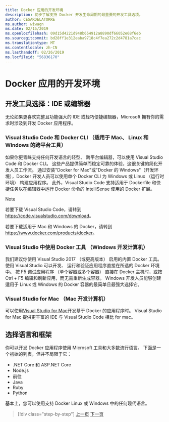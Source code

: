 ```yaml
---
title: Docker 应用的开发环境
description: 初步了解支持 Docker 开发生命周期的最重要的开发工具选项。
author: CESARDELATORRE
ms.author: wiwagn
ms.date: 02/15/2019
ms.openlocfilehash: 09d15d4221d948b654912a8890df66052e68f6eb
ms.sourcegitcommit: bd28ff1e312eaba9718c4f7ea272c2d4781a7cac
ms.translationtype: MT
ms.contentlocale: zh-CN
ms.lasthandoff: 02/26/2019
ms.locfileid: "56836170"
---
```

# <a name="development-environment-for-docker-apps"></a>Docker 应用的开发环境

## <a name="development-tools-choices-ide-or-editor"></a>开发工具选择：IDE 或编辑器

无论如果更喜欢完整且功能强大的 IDE 或轻巧便捷编辑器，Microsoft 拥有你的需求时涉及到开发 Docker 应用程序。

### <a name="visual-studio-code-and-docker-cli-cross-platform-tools-for-mac-linux-and-windows"></a>Visual Studio Code 和 Docker CLI （适用于 Mac、 Linux 和 Windows 的跨平台工具）

如果你更青睐支持任何开发语言的轻型、 跨平台编辑器，可以使用 Visual Studio Code 和 Docker CLI。 这些产品提供简单而稳定可靠的体验，这很关键的简化开发人员工作流。 通过安装"Docker for Mac"或"Docker 的 Windows"（开发环境），Docker 开发人员可以使用单个 Docker CLI 为 Windows 或 Linux （运行时环境） 构建应用程序。 此外，Visual Studio Code 支持适用于 Dockerfile 和快捷任务以在编辑器中运行 Docker 命令的 IntelliSense 使用的 Docker 扩展。

> [!NOTE]
>
> 若要下载 Visual Studio Code，请转到<https://code.visualstudio.com/download>。
>
> 若要下载适用于 Mac 和 Windows 的 Docker，请转到<https://www.docker.com/products/docker>。

### <a name="visual-studio-with-docker-tools-windows-development-machine"></a>Visual Studio 中使用 Docker 工具 （Windows 开发计算机）

我们建议你使用 Visual Studio 2017 （或更高版本） 启用的内置 Docker 工具。 使用 Visual Studio 可以开发、 运行和验证应用程序直接在所选的 Docker 环境中。 按 F5 调试应用程序 （单个容器或多个容器） 直接在 Docker 主机时，或按 Ctrl + F5 编辑和刷新应用，而无需重新生成容器。 Windows 开发人员能够创建适用于 Linux 或 Windows 的 Docker 容器的最简单且最强大选择它。

### <a name="visual-studio-for-mac-mac-development-machine"></a>Visual Studio for Mac （Mac 开发计算机）

可以使用[Visual Studio for Mac](https://visualstudio.microsoft.com/vs/mac/)开发基于 Docker 的应用程序时。 Visual Studio for Mac 提供更丰富的 IDE 与 Visual Studio Code 相比 for mac。

## <a name="language-and-framework-choices"></a>选择语言和框架

你可以开发 Docker 应用程序使用 Microsoft 工具和大多数流行语言。 下面是一个初始的列表，但并不局限于它：

- .NET Core 和 ASP.NET Core
- Node.js
- 前往
- Java
- Ruby
- Python

基本上，您可以使用支持 Docker Linux 或 Windows 中的任何现代语言。

>[!div class="step-by-step"]
>[上一页](deploy-azure-kubernetes-service.md)
>[下一页](docker-apps-inner-loop-workflow.md)
